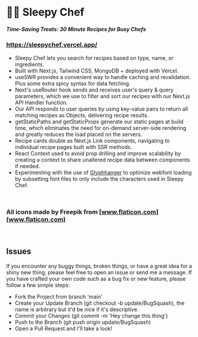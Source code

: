 # 👩‍🍳 Sleepy Chef

##### Time-Saving Treats: 30 Minute Recipes for Busy Chefs

### https://sleepychef.vercel.app/

- Sleepy Chef lets you search for recipes  based on type, name, or ingredients.
- Built with Next.js, Tailwind CSS, MongoDB + deployed with Vercel.
- useSWR provides a convenient way to handle caching and revalidation. Plus some extra spicy syntax for data fetching.
- Next's useRouter hook sends and receives user's query & query parameters, which we use to filter and sort our recipes with our Next.js API Handler function.
- Our API responds to user queries by using key-value pairs to return all matching recipes as Objects, delivering recipe results.
- getStaticPaths and getStaticProps generate our static pages at build time, which eliminates the need for on-demand server-side rendering and greatly reduces the load placed on the servers.
- Recipe cards double as Next.js Link components, navigating to individual recipe pages built with SSR methods.
- React Context used to avoid prop drilling and improve scalability by creating a context to share unaltered recipe data between components if needed.
- Experimenting with the use of [Glyphhanger](https://github.com/soundwanders/sleepy-chef/blob/main/glyphhanger-experiment.md) to optimize webfont loading by subsetting font files to only include the characters used in Sleepy Chef.

<br/>

### All icons made by Freepik from [www.flaticon.com](www.flaticon.com)

<br/>

## Issues

If you encounter any buggy things, broken things, or have a great idea for a shiny new thing, please feel free to open an issue or send me a message. If you have crafted your own code such as a bug fix or new feature, please follow a few simple steps:
-    Fork the Project from branch 'main'
-    Create your Update Branch (git checkout -b update/BugSquash), 
     the name is arbitrary but it'd be nice if it's descriptive.
-    Commit your Changes (git commit -m 'Hey change this thing')
-    Push to the Branch (git push origin update/BugSquash)
-    Open a Pull Request and I'll take a look!
